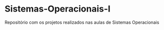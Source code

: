# Sistemas-Operacionais-I
Repositório com os projetos realizados nas aulas de Sistemas Operacionais
